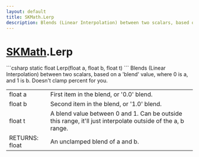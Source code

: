 ```yaml
---
layout: default
title: SKMath.Lerp
description: Blends (Linear Interpolation) between two scalars, based on a 'blend' value, where 0 is a, and 1 is b. Doesn't clamp percent for you.
---
```

# [SKMath]({{site.url}}/Pages/StereoKit/SKMath.html).Lerp

<div class='signature' markdown='1'>
```csharp
static float Lerp(float a, float b, float t)
```
Blends (Linear Interpolation) between two scalars, based
on a 'blend' value, where 0 is a, and 1 is b. Doesn't clamp
percent for you.
</div>

|  |  |
|--|--|
|float a|First item in the blend, or '0.0' blend.|
|float b|Second item in the blend, or '1.0' blend.|
|float t|A blend value between 0 and 1. Can be outside             this range, it'll just interpolate outside of the a, b range.|
|RETURNS: float|An unclamped blend of a and b.|




